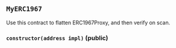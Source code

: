 ## `MyERC1967`

Use this contract to flatten ERC1967Proxy, and then verify on scan.




### `constructor(address impl)` (public)








